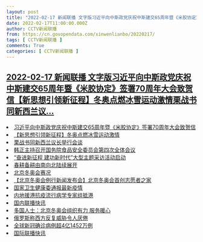 ```yaml
---
layout: post
title: "2022-02-17 新闻联播 文字版习近平向中斯政党庆祝中斯建交65周年暨《米胶协定》签署70周年大会致贺信【新思想引领新征程】冬奥点燃冰雪运动激情栗战书同新西兰议"
date: 2022-02-17T11:00:00.000Z
author: CCTV新闻联播
from: https://cn.govopendata.com/xinwenlianbo/20220217/
tags: [ CCTV新闻联播 ]
comments: True
categories: [ CCTV新闻联播 ]
---
```

<!--1645095600000-->
[2022-02-17 新闻联播 文字版习近平向中斯政党庆祝中斯建交65周年暨《米胶协定》签署70周年大会致贺信【新思想引领新征程】冬奥点燃冰雪运动激情栗战书同新西兰议...](https://cn.govopendata.com/xinwenlianbo/20220217/)
------

<div>
<li><a target="_blank" href="https://cn.govopendata.com/xinwenlianbo/20220217/#279401">习近平向中斯政党庆祝中斯建交65周年暨《米胶协定》签署70周年大会致贺信</a></li><li><a target="_blank" href="https://cn.govopendata.com/xinwenlianbo/20220217/#279402">【新思想引领新征程】冬奥点燃冰雪运动激情</a></li><li><a target="_blank" href="https://cn.govopendata.com/xinwenlianbo/20220217/#279403">栗战书同新西兰议长举行会谈</a></li><li><a target="_blank" href="https://cn.govopendata.com/xinwenlianbo/20220217/#279404">韩正主持召开国务院食品安全委员会第四次全体会议</a></li><li><a target="_blank" href="https://cn.govopendata.com/xinwenlianbo/20220217/#279405">“奋进新征程 建功新时代”大型主题采访活动启动</a></li><li><a target="_blank" href="https://cn.govopendata.com/xinwenlianbo/20220217/#279406">春耕备耕由南向北陆续展开</a></li><li><a target="_blank" href="https://cn.govopendata.com/xinwenlianbo/20220217/#279407">北京冬奥会赛况</a></li><li><a target="_blank" href="https://cn.govopendata.com/xinwenlianbo/20220217/#279408">【北京冬奥会例行新闻发布会】北京冬奥会首创志愿者之家</a></li><li><a target="_blank" href="https://cn.govopendata.com/xinwenlianbo/20220217/#279409">国家卫生健康委通报最新疫情</a></li><li><a target="_blank" href="https://cn.govopendata.com/xinwenlianbo/20220217/#279410">内地援港抗疫流行病学专家组抵港</a></li><li><a target="_blank" href="https://cn.govopendata.com/xinwenlianbo/20220217/#279411">国内联播快讯</a></li><li><a target="_blank" href="https://cn.govopendata.com/xinwenlianbo/20220217/#279412">多国人士：北京冬奥会组织有力 服务暖心</a></li><li><a target="_blank" href="https://cn.govopendata.com/xinwenlianbo/20220217/#279413">俄罗斯称西方反复威胁令人厌倦</a></li><li><a target="_blank" href="https://cn.govopendata.com/xinwenlianbo/20220217/#279414">全球新冠确诊病例超4亿1452万例</a></li><li><a target="_blank" href="https://cn.govopendata.com/xinwenlianbo/20220217/#279415">国际联播快讯</a></li>
</div>
